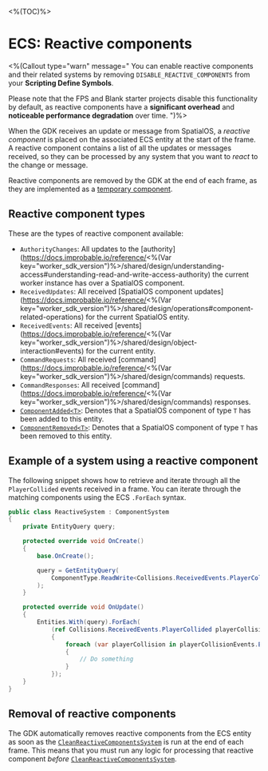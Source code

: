 <%(TOC)%>

# ECS: Reactive components

<%(Callout type="warn" message="
You can enable reactive components and their related systems by removing `DISABLE_REACTIVE_COMPONENTS` from your **Scripting Define Symbols**.

Please note that the FPS and Blank starter projects disable this functionality by default, as reactive components have a **significant overhead** and **noticeable performance degradation** over time.
")%>

When the GDK receives an update or message from SpatialOS, a _reactive component_  is placed on the associated ECS entity at the start of the frame. A reactive component contains a list of all the updates or messages received, so they can be processed by any system that you want to _react_ to the change or message.

Reactive components are removed by the GDK at the end of each frame, as they are implemented as a [temporary component]({{urlRoot}}/reference/workflows/ecs/concepts/temporary-components).

## Reactive component types

These are the types of reactive component available:

* `AuthorityChanges`: All updates to the [authority](https://docs.improbable.io/reference/<%(Var key="worker_sdk_version")%>/shared/design/understanding-access#understanding-read-and-write-access-authority) the current worker instance has over a SpatialOS component.
* `ReceivedUpdates`:  All received [SpatialOS component updates](https://docs.improbable.io/reference/<%(Var key="worker_sdk_version")%>/shared/design/operations#component-related-operations) for the current SpatialOS entity.
* `ReceivedEvents`: All received [events](https://docs.improbable.io/reference/<%(Var key="worker_sdk_version")%>/shared/design/object-interaction#events) for the current entity.
* `CommandRequests`: All received [command](https://docs.improbable.io/reference/<%(Var key="worker_sdk_version")%>/shared/design/commands) requests.
* `CommandResponses`: All received [command](https://docs.improbable.io/reference/<%(Var key="worker_sdk_version")%>/shared/design/commands) responses.
* [`ComponentAdded<T>`]({{urlRoot}}/api/reactive-components/component-added): Denotes that a SpatialOS component of type `T` has been added to this entity.
* [`ComponentRemoved<T>`]({{urlRoot}}/api/reactive-components/component-removed): Denotes that a SpatialOS component of type `T` has been removed to this entity.

## Example of a system using a reactive component

The following snippet shows how to retrieve and iterate through all the `PlayerCollided` events received in a frame. You can iterate through the matching components using the ECS `.ForEach` syntax.

```csharp
public class ReactiveSystem : ComponentSystem
{
    private EntityQuery query;

    protected override void OnCreate()
    {
        base.OnCreate();

        query = GetEntityQuery(
            ComponentType.ReadWrite<Collisions.ReceivedEvents.PlayerCollided>()
        );
    }

    protected override void OnUpdate()
    {
        Entities.With(query).ForEach(
            (ref Collisions.ReceivedEvents.PlayerCollided playerCollisionEvents) =>
            {
                foreach (var playerCollision in playerCollisionEvents.Events)
                {
                    // Do something
                }
            });
    }
}
```

## Removal of reactive components

The GDK automatically removes reactive components from the ECS entity as soon as the [`CleanReactiveComponentsSystem`]({{urlRoot}}/api/reactive-components/clean-reactive-components-system) is run at the end of each frame. This means that you must run any logic for processing that reactive component _before_ [`CleanReactiveComponentsSystem`]({{urlRoot}}/api/reactive-components/clean-reactive-components-system).


